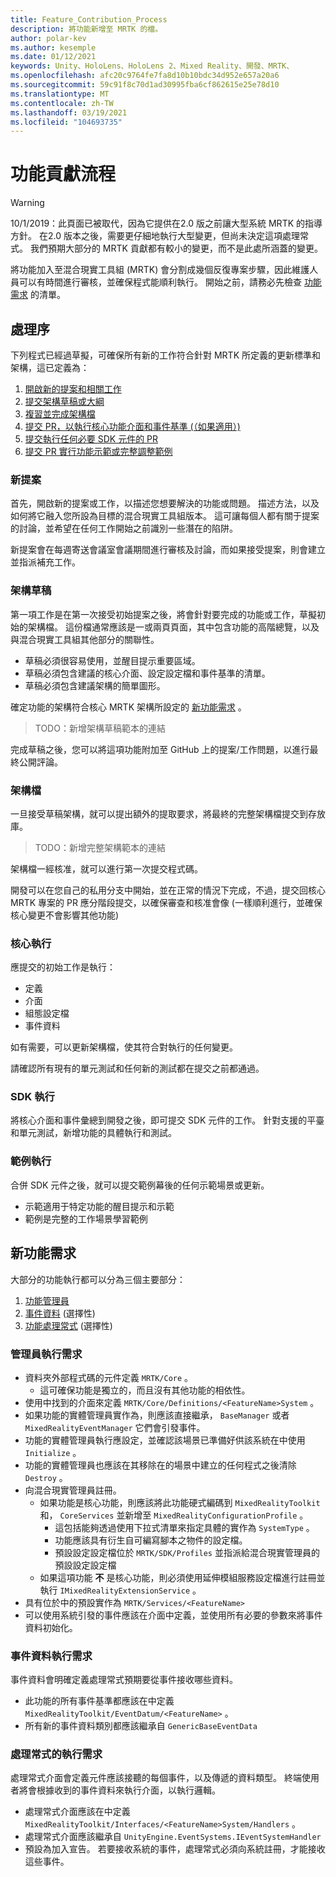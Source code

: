 ```yaml
---
title: Feature_Contribution_Process
description: 將功能新增至 MRTK 的檔。
author: polar-kev
ms.author: kesemple
ms.date: 01/12/2021
keywords: Unity、HoloLens、HoloLens 2、Mixed Reality、開發、MRTK、
ms.openlocfilehash: afc20c9764fe7fa8d10b10bdc34d952e657a20a6
ms.sourcegitcommit: 59c91f8c70d1ad30995fba6cf862615e25e78d10
ms.translationtype: MT
ms.contentlocale: zh-TW
ms.lasthandoff: 03/19/2021
ms.locfileid: "104693735"
---
```

# <a name="feature-contribution-process"></a>功能貢獻流程

> [!WARNING]
> 10/1/2019：此頁面已被取代，因為它提供在2.0 版之前讓大型系統 MRTK 的指導方針。 在2.0 版本之後，需要更仔細地執行大型變更，但尚未決定這項處理常式。 我們預期大部分的 MRTK 貢獻都有較小的變更，而不是此處所涵蓋的變更。

將功能加入至混合現實工具組 (MRTK) 會分割成幾個反復專案步驟，因此維護人員可以有時間進行審核，並確保程式能順利執行。 開始之前，請務必先檢查 [功能需求](#new-feature-requirements) 的清單。

## <a name="process"></a>處理序

下列程式已經過草擬，可確保所有新的工作符合針對 MRTK 所定義的更新標準和架構，這已定義為：

1. [開啟新的提案和相關工作](#new-proposal)
2. [提交架構草稿或大綱](#architecture-draft)
3. [複習並完成架構檔](#architecture-documentation)
4. [提交 PR，以執行核心功能介面和事件基準 (（如果適用）) ](#core-implementation)
5. [提交執行任何必要 SDK 元件的 PR](#sdk-implementation)
6. [提交 PR 實行功能示範或完整調整範例](#example-implementation)

### <a name="new-proposal"></a>新提案

首先，開啟新的提案或工作，以描述您想要解決的功能或問題。 描述方法，以及如何將它融入您所設為目標的混合現實工具組版本。 這可讓每個人都有關于提案的討論，並希望在任何工作開始之前識別一些潛在的陷阱。

新提案會在每週寄送會議室會議期間進行審核及討論，而如果接受提案，則會建立並指派補充工作。

### <a name="architecture-draft"></a>架構草稿

第一項工作是在第一次接受初始提案之後，將會針對要完成的功能或工作，草擬初始的架構檔。 這份檔通常應該是一或兩頁頁面，其中包含功能的高階總覽，以及與混合現實工具組其他部分的關聯性。

* 草稿必須很容易使用，並醒目提示重要區域。
* 草稿必須包含建議的核心介面、設定設定檔和事件基準的清單。
* 草稿必須包含建議架構的簡單圖形。

確定功能的架構符合核心 MRTK 架構所設定的 [新功能需求](#new-feature-requirements) 。

>TODO：新增架構草稿範本的連結

完成草稿之後，您可以將這項功能附加至 GitHub 上的提案/工作問題，以進行最終公開評論。

### <a name="architecture-documentation"></a>架構檔

一旦接受草稿架構，就可以提出額外的提取要求，將最終的完整架構檔提交到存放庫。

>TODO：新增完整架構範本的連結

架構檔一經核准，就可以進行第一次提交程式碼。

開發可以在您自己的私用分支中開始，並在正常的情況下完成，不過，提交回核心 MRTK 專案的 PR 應分階段提交，以確保審查和核准會像 (一樣順利進行，並確保核心變更不會影響其他功能) 

### <a name="core-implementation"></a>核心執行

應提交的初始工作是執行：

* 定義
* 介面
* 組態設定檔
* 事件資料

如有需要，可以更新架構檔，使其符合對執行的任何變更。

請確認所有現有的單元測試和任何新的測試都在提交之前都通過。

### <a name="sdk-implementation"></a>SDK 執行

將核心介面和事件彙總到開發之後，即可提交 SDK 元件的工作。  針對支援的平臺和單元測試，新增功能的具體執行和測試。

### <a name="example-implementation"></a>範例執行

合併 SDK 元件之後，就可以提交範例幕後的任何示範場景或更新。

* 示範適用于特定功能的醒目提示和示範
* 範例是完整的工作場景學習範例

## <a name="new-feature-requirements"></a>新功能需求

大部分的功能執行都可以分為三個主要部分：

1. [功能管理員](#manager-implementation-requirements)
2. [事件資料](#event-data-implementation-requirements) (選擇性) 
3. [功能處理常式](#handler-implementation-requirements) (選擇性) 

### <a name="manager-implementation-requirements"></a>管理員執行需求

* 資料夾外部程式碼的元件定義 `MRTK/Core` 。
  * 這可確保功能是獨立的，而且沒有其他功能的相依性。
* 使用中找到的介面來定義 `MRTK/Core/Definitions/<FeatureName>System` 。
* 如果功能的實體管理員實作為，則應該直接繼承， `BaseManager` 或者 `MixedRealityEventManager` 它們會引發事件。
* 功能的實體管理員執行應設定，並確認該場景已準備好供該系統在中使用 `Initialize` 。
* 功能的實體管理員也應該在其移除在的場景中建立的任何程式之後清除 `Destroy` 。
* 向混合現實管理員註冊。
  * 如果功能是核心功能，則應該將此功能硬式編碼到 `MixedRealityToolkit` 和， `CoreServices` 並新增至 `MixedRealityConfigurationProfile` 。
    * 這包括能夠透過使用下拉式清單來指定具體的實作為 `SystemType` 。
    * 功能應該具有衍生自可編寫腳本之物件的設定檔。
    * 預設設定設定檔位於 `MRTK/SDK/Profiles` 並指派給混合現實管理員的預設設定設定檔
  * 如果這項功能 **不** 是核心功能，則必須使用延伸模組服務設定檔進行註冊並執行 `IMixedRealityExtensionService` 。
* 具有位於中的預設實作為 `MRTK/Services/<FeatureName>`
* 可以使用系統引發的事件應該在介面中定義，並使用所有必要的參數來將事件資料初始化。

### <a name="event-data-implementation-requirements"></a>事件資料執行需求

事件資料會明確定義處理常式預期要從事件接收哪些資料。

* 此功能的所有事件基準都應該在中定義 `MixedRealityToolkit/EventDatum/<FeatureName>` 。
* 所有新的事件資料類別都應該繼承自 `GenericBaseEventData`

### <a name="handler-implementation-requirements"></a>處理常式的執行需求

處理常式介面會定義元件應該接聽的每個事件，以及傳遞的資料類型。 終端使用者將會根據收到的事件資料來執行介面，以執行邏輯。

* 處理常式介面應該在中定義 `MixedRealityToolkit/Interfaces/<FeatureName>System/Handlers` 。
* 處理常式介面應該繼承自 `UnityEngine.EventSystems.IEventSystemHandler`
* 預設為加入宣告。 若要接收系統的事件，處理常式必須向系統註冊，才能接收這些事件。
